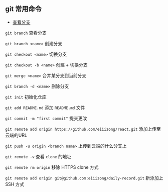 ## git 常用命令

+ [查看分支](https://github.com/eiiizong/daily-record/blob/master/%E6%93%8D%E4%BD%9C%E7%AC%A6.md#%E4%BD%8D%E6%93%8D%E4%BD%9C%E7%AC%A6)

`git branch` 查看分支

`git branch <name>` 创建分支

`git checkout <name>` 切换分支

`git checkout -b <name>` 创建 + 切换分支

`git merge <name>` 合并某分支到当前分支

`git branch -d <name>` 删除分支

`git init` 初始化仓库

`git add README.md` 添加 `README.md` 文件

`git commit -m "first commit"` 提交更改

`git remote add origin https://github.com/eiiizong/react.git` 添加上传至云端的URL

`git push -u origin <branch name>` 上传到云端的什么分支上

`git remote -v` 查看 `clone` 的地址

`git remote rm origin` 移除 HTTPS clone 方式

`git remote add origin git@github.com:eiiizong/daily-record.git` 新添加上 SSH 方式